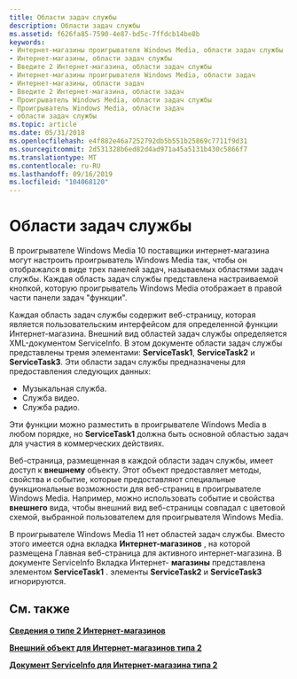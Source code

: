 ```yaml
---
title: Области задач службы
description: Области задач службы
ms.assetid: f626fa85-7590-4e87-bd5c-7ffdcb14be8b
keywords:
- Интернет-магазины проигрывателя Windows Media, области задач службы
- Интернет-магазины, области задач службы
- Введите 2 Интернет-магазина, области задач службы
- Интернет-магазины проигрывателя Windows Media, области задач
- Интернет-магазины, области задач
- Введите 2 Интернет-магазина, области задач
- Проигрыватель Windows Media, области задач службы
- Проигрыватель Windows Media, области задач
- области задач службы
ms.topic: article
ms.date: 05/31/2018
ms.openlocfilehash: e4f882e46a7252792db5b551b25869c7711f9d31
ms.sourcegitcommit: 2d531328b6ed82d4ad971a45a5131b430c5866f7
ms.translationtype: MT
ms.contentlocale: ru-RU
ms.lasthandoff: 09/16/2019
ms.locfileid: "104068120"
---
```

# <a name="service-task-panes"></a>Области задач службы

В проигрывателе Windows Media 10 поставщики интернет-магазина могут настроить проигрыватель Windows Media так, чтобы он отображался в виде трех панелей задач, называемых областями задач службы. Каждая область задач службы представлена настраиваемой кнопкой, которую проигрыватель Windows Media отображает в правой части панели задач "функции".

Каждая область задач службы содержит веб-страницу, которая является пользовательским интерфейсом для определенной функции Интернет-магазина. Внешний вид областей задач службы определяется XML-документом ServiceInfo. В этом документе области задач службы представлены тремя элементами: **ServiceTask1**, **ServiceTask2** и **ServiceTask3**. Эти области задач службы предназначены для предоставления следующих данных:

-   Музыкальная служба.
-   Служба видео.
-   Служба радио.

Эти функции можно разместить в проигрывателе Windows Media в любом порядке, но **ServiceTask1** должна быть основной областью задач для участия в коммерческих действиях.

Веб-страница, размещенная в каждой области задач службы, имеет доступ к **внешнему** объекту. Этот объект предоставляет методы, свойства и событие, которые предоставляют специальные функциональные возможности для веб-страниц в проигрывателе Windows Media. Например, можно использовать событие и свойства **внешнего** вида, чтобы внешний вид веб-страницы совпадал с цветовой схемой, выбранной пользователем для проигрывателя Windows Media.

В проигрывателе Windows Media 11 нет областей задач службы. Вместо этого имеется одна вкладка **Интернет-магазинов** , на которой размещена Главная веб-страница для активного интернет-магазина. В документе ServiceInfo Вкладка Интернет- **магазины** представлена элементом **ServiceTask1** . элементы **ServiceTask2** и **ServiceTask3** игнорируются.

## <a name="related-topics"></a>См. также

<dl> <dt>

[**Сведения о типе 2 Интернет-магазинов**](about-type-2-online-stores.md)
</dt> <dt>

[**Внешний объект для Интернет-магазинов типа 2**](external-object-for-type-2-online-stores.md)
</dt> <dt>

[**Документ ServiceInfo для Интернет-магазина типа 2**](serviceinfo-document-for-a-type-2-online-store.md)
</dt> </dl>

 

 




